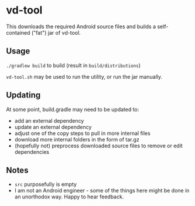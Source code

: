 # vd-tool

This downloads the required Android source files and builds a self-contained ("fat") jar of vd-tool.

## Usage
`./gradlew build` to build (result in `build/distributions`)

`vd-tool.sh` may be used to run the utility, or run the jar manually.

## Updating
At some point, build.gradle may need to be updated to:
* add an external dependency
* update an external dependency
* adjust one of the copy steps to pull in more internal files
* download more internal folders in the form of tar.gz
* (hopefully not) preprocess downloaded source files to remove or edit dependencies

## Notes
* `src` purposefully is empty
* I am not an Android engineer - some of the things here might be done in an unorthodox way. Happy to hear feedback.
